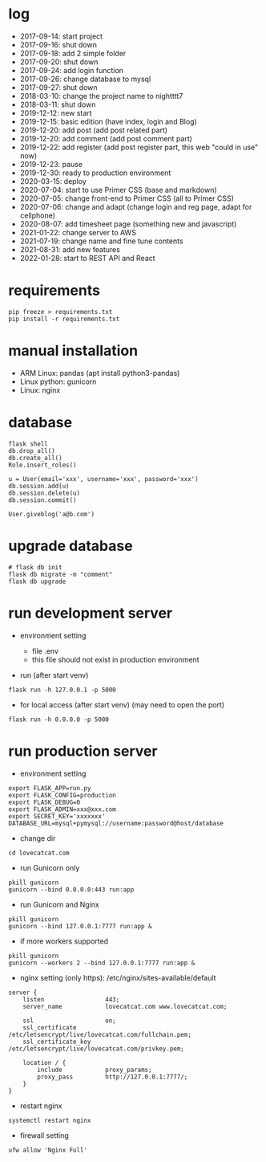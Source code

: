 # log
- 2017-09-14: start project 
- 2017-09-16: shut down
- 2017-09-18: add 2 simple folder
- 2017-09-20: shut down
- 2017-09-24: add login function
- 2017-09-26: change database to mysql
- 2017-09-27: shut down
- 2018-03-10: change the project name to nightttt7
- 2018-03-11: shut down
- 2019-12-12: new start
- 2019-12-15: basic edition (have index, login and Blog)
- 2019-12-20: add post (add post related part)
- 2019-12-20: add comment (add post comment part)
- 2019-12-22: add register (add post register part, this web "could in use" now)
- 2019-12-23: pause
- 2019-12-30: ready to production environment
- 2020-03-15: deploy
- 2020-07-04: start to use Primer CSS (base and markdown)
- 2020-07-05: change front-end to Primer CSS (all to Primer CSS)
- 2020-07-06: change and adapt (change login and reg page, adapt for cellphone)
- 2020-08-07: add timesheet page (something new and javascript)
- 2021-01-22: change server to AWS
- 2021-07-19: change name and fine tune contents
- 2021-08-31: add new features
- 2022-01-28: start to REST API and React

# requirements
```
pip freeze > requirements.txt
pip install -r requirements.txt
```

# manual installation
- ARM Linux: pandas (apt install python3-pandas)
- Linux python: gunicorn
- Linux: nginx

# database
```
flask shell
db.drop_all()
db.create_all()
Role.insert_roles()

u = User(email='xxx', username='xxx', password='xxx')
db.session.add(u)
db.session.delete(u)
db.session.commit()

User.giveblog('a@b.com')
```

# upgrade database
```
# flask db init
flask db migrate -m "comment"
flask db upgrade
```

# run development server
- environment setting
    - file .env
    - this file should not exist in production environment

- run (after start venv)
```
flask run -h 127.0.0.1 -p 5000
```

- for local access (after start venv) (may need to open the port)
```
flask run -h 0.0.0.0 -p 5000
```

# run production server
- environment setting
```
export FLASK_APP=run.py
export FLASK_CONFIG=production
export FLASK_DEBUG=0
export FLASK_ADMIN=xxx@xxx.com
export SECRET_KEY='xxxxxxx'
DATABASE_URL=mysql+pymysql://username:password@host/database
```

- change dir
```
cd lovecatcat.com
```

- run Gunicorn only

```
pkill gunicorn
gunicorn --bind 0.0.0.0:443 run:app
```

- run Gunicorn and Nginx
```
pkill gunicorn
gunicorn --bind 127.0.0.1:7777 run:app &
```

- if more workers supported
```
pkill gunicorn
gunicorn --workers 2 --bind 127.0.0.1:7777 run:app &
```

- nginx setting (only https): /etc/nginx/sites-available/default
```
server {
    listen                 443;
    server_name            lovecatcat.com www.lovecatcat.com;

    ssl                    on;
    ssl_certificate        /etc/letsencrypt/live/lovecatcat.com/fullchain.pem;
    ssl_certificate_key    /etc/letsencrypt/live/lovecatcat.com/privkey.pem;

    location / {
        include            proxy_params;
        proxy_pass         http://127.0.0.1:7777/;
    }
}
```

- restart nginx
```
systemctl restart nginx
```

- firewall setting
```
ufw allow 'Nginx Full'
```
